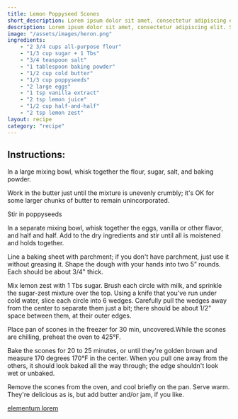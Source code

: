 ```yaml
---
title: Lemon Poppyseed Scones
short_description: Lorem ipsum dolor sit amet, consectetur adipiscing elit.
description: Lorem ipsum dolor sit amet, consectetur adipiscing elit. Suspendisse pulvinar odio egestas nulla consectetur, vel mattis quam finibus. Curabitur nec dui nec lectus egestas mollis vitae non mauris. Etiam sed elementum lorem, et fermentum ante. Quisque sed quam ut mauris molestie scelerisque eu at elit. Morbi vehicula risus ex, at ullamcorper arcu rutrum ut. Mauris dictum finibus tortor eu accumsan. Nunc eget tincidunt elit. Morbi eu purus id mi faucibus accumsan. Suspendisse fermentum tellus ut dui accumsan, quis eleifend velit feugiat. Vestibulum erat justo, viverra ut venenatis quis, tempus ac purus. Nunc mattis ex purus, nec feugiat ipsum ullamcorper eu. Suspendisse potenti.
image: "/assets/images/heron.png"
ingredients:
    - "2 3/4 cups all-purpose flour"
    - "1/3 cup sugar + 1 Tbs"
    - "3/4 teaspoon salt"
    - "1 tablespoon baking powder"
    - "1/2 cup cold butter"
    - "1/3 cup poppyseeds"
    - "2 large eggs"
    - "1 tsp vanilla extract"
    - "2 tsp lemon juice"
    - "1/2 cup half-and-half"
    - "2 tsp lemon zest"
layout: recipe
category: "recipe"
---
```





## Instructions:

In a large mixing bowl, whisk together the flour, sugar, salt, and baking powder.

Work in the butter just until the mixture is unevenly crumbly; it's OK for some larger chunks of butter to remain unincorporated.

Stir in poppyseeds

In a separate mixing bowl, whisk together the eggs, vanilla or other flavor, and half and half. Add to the dry ingredients and stir until all is moistened and holds together.

Line a baking sheet with parchment; if you don't have parchment, just use it without greasing it. Shape the dough with your hands into two 5” rounds. Each should be about 3/4" thick. 

Mix lemon zest with 1 Tbs sugar. Brush each circle with milk, and sprinkle the sugar-zest mixture over the top.
Using a knife that you've run under cold water, slice each circle into 6 wedges. Carefully pull the wedges away from the center to separate them just a bit; there should be about 1/2" space between them, at their outer edges.

Place pan of scones in the freezer for 30 min, uncovered.While the scones are chilling, preheat the oven to 425°F.

Bake the scones for 20 to 25 minutes, or until they're golden brown and measure 170 degrees 170°F in the center. When you pull one away from the others, it should look baked all the way through; the edge shouldn't look wet or unbaked.

Remove the scones from the oven, and cool briefly on the pan. Serve warm. They're delicious as is, but add butter and/or jam, if you like.

[elementum lorem](https://google.com)






